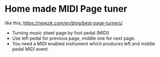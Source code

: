 # Home made MIDI Page tuner

like this; https://newzik.com/en/blog/best-page-turners/

- Turning music sheet page by foot pedal (MIDI)
- Use left pedal for previous page, middle one for next page.
- You need a MIDI enabled instrument which produces left and middle pedal MIDI event.  
